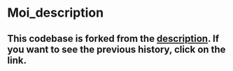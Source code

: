 # Moi_description

## This codebase is forked from the [description](https://github.com/MOIRO-KAIROS/description.git). If you want to see the previous history, click on the link.
